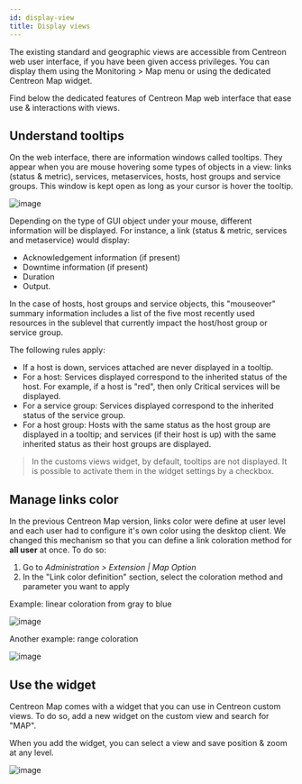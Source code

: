 ```yaml
---
id: display-view
title: Display views
---
```


The existing standard and geographic views are accessible from Centreon web user
interface, if you have been given access privileges. You can display them using
the Monitoring \> Map menu or using the dedicated Centreon Map widget.

Find below the dedicated features of Centreon Map web interface that ease use &
interactions with views.

## Understand tooltips

On the web interface, there are information windows called tooltips. They appear
when you are mouse hovering some types of objects in a view: links (status &
metric), services, metaservices, hosts, host groups and service groups. This
window is kept open as long as your cursor is hover the tooltip.

![image](assets/data-presentation/tooltips.gif)

Depending on the type of GUI object under your mouse, different information will
be displayed. For instance, a link (status & metric, services and metaservice)
would display:

  - Acknowledgement information (if present)
  - Downtime information (if present)
  - Duration
  - Output.

In the case of hosts, host groups and service objects, this "mouseover" summary
information includes a list of the five most recently used resources in the
sublevel that currently impact the host/host group or service group.

The following rules apply:

  - If a host is down, services attached are never displayed in a tooltip.
  - For a host: Services displayed correspond to the inherited status of the
    host. For example, if a host is "red", then only Critical services will be
    displayed.
  - For a service group: Services displayed correspond to the inherited status
    of the service group.
  - For a host group: Hosts with the same status as the host group are displayed
    in a tooltip; and services (if their host is up) with the same inherited
    status as their host groups are displayed.

> In the customs views widget, by default, tooltips are not displayed. It is
> possible to activate them in the widget settings by a checkbox.

## Manage links color

In the previous Centreon Map version, links color were define at user level and
each user had to configure it's own color using the desktop client. We changed
this mechanism so that you can define a link coloration method for **all user**
at once. To do so:

1.  Go to *Administration \> Extension | Map Option*
2.  In the "Link color definition" section, select the coloration method and
    parameter you want to apply

Example: linear coloration from gray to blue

![image](assets/data-presentation/links_color_1.png)

Another example: range coloration

![image](assets/data-presentation/links_color_2.png)

## Use the widget

Centreon Map comes with a widget that you can use in Centreon custom views. To
do so, add a new widget on the custom view and search for "MAP".

When you add the widget, you can select a view and save position & zoom at any
level.

![image](assets/data-presentation/widget.png)
